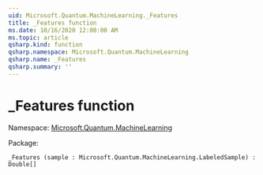 ```yaml
---
uid: Microsoft.Quantum.MachineLearning._Features
title: _Features function
ms.date: 10/16/2020 12:00:00 AM
ms.topic: article
qsharp.kind: function
qsharp.namespace: Microsoft.Quantum.MachineLearning
qsharp.name: _Features
qsharp.summary: ''
---
```


# _Features function

Namespace: [Microsoft.Quantum.MachineLearning](xref:Microsoft.Quantum.MachineLearning)

Package: [](https://nuget.org/packages/)




```Q#
_Features (sample : Microsoft.Quantum.MachineLearning.LabeledSample) : Double[]
```
